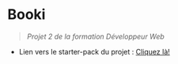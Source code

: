 # Booki

> *Projet 2 de la formation Développeur Web*

* Lien vers le starter-pack du projet : [Cliquez là!](https://github.com/OpenClassrooms-Student-Center/booki-starter-code)